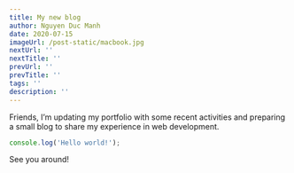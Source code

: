 ```yaml
---
title: My new blog
author: Nguyen Duc Manh
date: 2020-07-15
imageUrl: /post-static/macbook.jpg
nextUrl: ''
nextTitle: ''
prevUrl: ''
prevTitle: ''
tags: ''
description: ''
---
```


Friends, I’m updating my portfolio with some recent activities and preparing a small blog to share my experience in web development.
```typescript
console.log('Hello world!');
```

See you around!